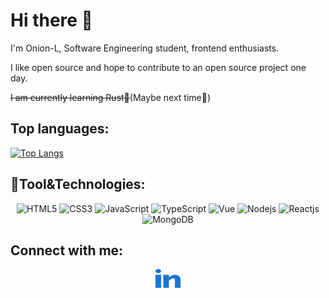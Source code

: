 # Hi there 👋
<p>I'm Onion-L, Software Engineering student, frontend enthusiasts.</p>
<p>I like open source and hope to contribute to an open source project one day.</p>
<del>I am currently learning Rust🤯</del>(Maybe next time🥲)

## Top languages:
[![Top Langs](https://github-readme-stats.vercel.app/api/top-langs/?username=Onion-L&layout=compact)](https://github.com/anuraghazra/github-readme-stats)

## 🧰Tool&Technologies: 
  <div align="center">
    <img alt="HTML5" title="HTML5" height="56" width="56" src="https://cdn.simpleicons.org/html5">
    <img alt="CSS3" title="CSS3" height="56" width="56" src="https://cdn.simpleicons.org/css3">
    <img alt="JavaScript" title="JavaScript" height="56" width="56" src="https://cdn.simpleicons.org/javascript">
    <img alt="TypeScript" title="TypeScript" height="56" width="56" src="https://cdn.simpleicons.org/typescript">
    <img alt="Vue" title="Vue" height="56" width="56" src="https://cdn.simpleicons.org/vuedotjs">
    <img alt="Nodejs" title="Nodejs" height="56" width="56" src="https://cdn.simpleicons.org/nodedotjs">
    <img alt="Reactjs" title="Reactjs" height="56" width="56" src="https://cdn.simpleicons.org/react">
    <img alt="MongoDB" title="MongoDB" height="56" width="56" src="https://cdn.simpleicons.org/mongodb">
    
  </div>
  
## Connect with me:
<div align="center">
<a href="https://www.linkedin.com/in/xiang-li-22b9a420b/" target="blank">
<img align="center" src="https://raw.githubusercontent.com/teamedwardforever/Readme-Generator/71f25dd8b98329b168142a6b782a107b75eab178/svg/Social/linked-in-alt.svg" alt="https://www.linkedin.com/in/maxamed-maxamed-a87298151/" height="30" width="40" />
</a>
</div>




